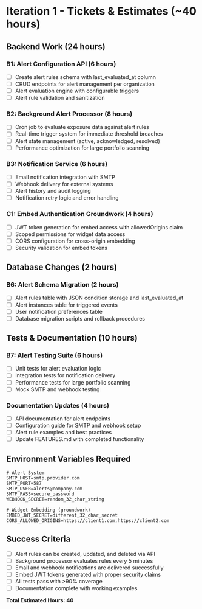 # Iteration 1 - Tickets & Estimates (~40 hours)

## Backend Work (24 hours)

### B1: Alert Configuration API (6 hours)
- [ ] Create alert rules schema with last_evaluated_at column
- [ ] CRUD endpoints for alert management per organization  
- [ ] Alert evaluation engine with configurable triggers
- [ ] Alert rule validation and sanitization

### B2: Background Alert Processor (8 hours)
- [ ] Cron job to evaluate exposure data against alert rules
- [ ] Real-time trigger system for immediate threshold breaches
- [ ] Alert state management (active, acknowledged, resolved)
- [ ] Performance optimization for large portfolio scanning

### B3: Notification Service (6 hours)
- [ ] Email notification integration with SMTP
- [ ] Webhook delivery for external systems
- [ ] Alert history and audit logging
- [ ] Notification retry logic and error handling

### C1: Embed Authentication Groundwork (4 hours)
- [ ] JWT token generation for embed access with allowedOrigins claim
- [ ] Scoped permissions for widget data access
- [ ] CORS configuration for cross-origin embedding
- [ ] Security validation for embed tokens

## Database Changes (2 hours)

### B6: Alert Schema Migration (2 hours)
- [ ] Alert rules table with JSON condition storage and last_evaluated_at
- [ ] Alert instances table for triggered events
- [ ] User notification preferences table
- [ ] Database migration scripts and rollback procedures

## Tests & Documentation (10 hours)

### B7: Alert Testing Suite (6 hours)
- [ ] Unit tests for alert evaluation logic
- [ ] Integration tests for notification delivery
- [ ] Performance tests for large portfolio scanning
- [ ] Mock SMTP and webhook testing

### Documentation Updates (4 hours)
- [ ] API documentation for alert endpoints
- [ ] Configuration guide for SMTP and webhook setup
- [ ] Alert rule examples and best practices
- [ ] Update FEATURES.md with completed functionality

## Environment Variables Required
```env
# Alert System
SMTP_HOST=smtp.provider.com
SMTP_PORT=587
SMTP_USER=alerts@company.com
SMTP_PASS=secure_password
WEBHOOK_SECRET=random_32_char_string

# Widget Embedding (groundwork)
EMBED_JWT_SECRET=different_32_char_secret
CORS_ALLOWED_ORIGINS=https://client1.com,https://client2.com
```

## Success Criteria
- [ ] Alert rules can be created, updated, and deleted via API
- [ ] Background processor evaluates rules every 5 minutes
- [ ] Email and webhook notifications are delivered successfully
- [ ] Embed JWT tokens generated with proper security claims
- [ ] All tests pass with >90% coverage
- [ ] Documentation complete with working examples

**Total Estimated Hours: 40**